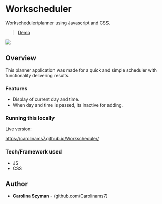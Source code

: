# Workscheduler

Workscheduler/planner using Javascript and CSS.

> [Demo](https://carolinams7.github.io/Workscheduler/)

<img src="https://github.com/Carolinams7/Workscheduler/raw/master/workdayschedulerpic.png"/>

## Overview

This planner application was made for a quick and simple scheduler with functionality delivering results.

### Features

- Display of current day and time.
- When day and time is passed, its inactive for adding.

### Running this locally

Live version:

https://carolinams7.github.io/Workscheduler/

### Tech/Framework used

- JS
- CSS

## Author

- **Carolina Szyman** - (github.com/Carolinams7)

